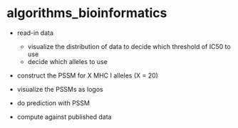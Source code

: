 # algorithms_bioinformatics

* read-in data
  - visualize the distribution of data to decide which threshold of IC50 to use
  - decide which alleles to use
  
* construct the PSSM for X MHC I alleles (X = 20)
* visualize the PSSMs as logos
* do prediction with PSSM
* compute against published data

